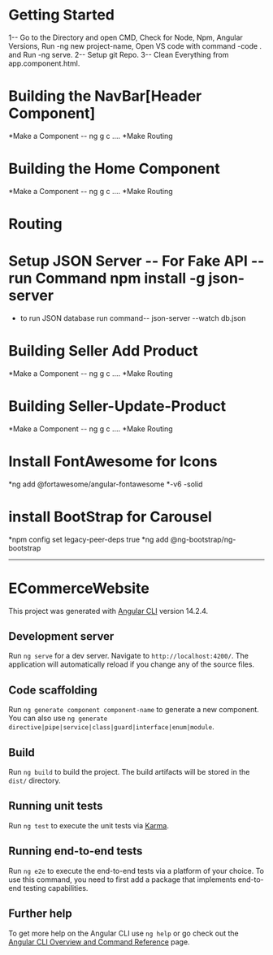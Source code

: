 # Getting Started 

1-- Go to the Directory and open CMD, Check for Node, Npm, Angular Versions, Run -ng new project-name, Open VS code with command -code . and Run -ng serve.
2-- Setup git Repo.
3-- Clean Everything from app.component.html.

# Building the NavBar[Header Component]
  *Make a Component -- ng g c ....
  *Make Routing

# Building the Home Component
  *Make a Component -- ng g c ....
  *Make Routing
# Routing

# Setup JSON Server -- For Fake API --run Command npm install -g json-server
   * to run JSON database  run command-- json-server --watch db.json

# Building Seller Add Product
  *Make a Component -- ng g c ....
  *Make Routing

# Building Seller-Update-Product
  *Make a Component -- ng g c ....
  *Make Routing

# Install FontAwesome for Icons 
  *ng add @fortawesome/angular-fontawesome 
  *-v6 -solid

# install BootStrap for Carousel
  *npm config set legacy-peer-deps true
  *ng add @ng-bootstrap/ng-bootstrap 



************
# ECommerceWebsite

This project was generated with [Angular CLI](https://github.com/angular/angular-cli) version 14.2.4.

## Development server

Run `ng serve` for a dev server. Navigate to `http://localhost:4200/`. The application will automatically reload if you change any of the source files.

## Code scaffolding

Run `ng generate component component-name` to generate a new component. You can also use `ng generate directive|pipe|service|class|guard|interface|enum|module`.

## Build

Run `ng build` to build the project. The build artifacts will be stored in the `dist/` directory.

## Running unit tests

Run `ng test` to execute the unit tests via [Karma](https://karma-runner.github.io).

## Running end-to-end tests

Run `ng e2e` to execute the end-to-end tests via a platform of your choice. To use this command, you need to first add a package that implements end-to-end testing capabilities.

## Further help

To get more help on the Angular CLI use `ng help` or go check out the [Angular CLI Overview and Command Reference](https://angular.io/cli) page.
